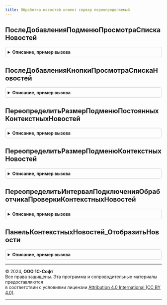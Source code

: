 ```yaml
---
title: Обработка новостей клиент сервер переопределяемый
---
```



## ПослеДобавленияПодменюПросмотраСпискаНовостей
<details style="margin: 1em 0; padding: 0.5em; border: 1px solid #ccc; border-radius: 6px;">

<summary style="font-weight: bold; cursor: pointer;">Описание, пример вызова</summary>

```bsl

// Метод вызывается после создания подменю "Новости" для отображения контекстных новостей.
//
// Параметры:
//  Форма                  - ФормаКлиентскогоПриложения - форма;
//  ЭлементКоманднаяПанель - ЭлементФормы - командная панель, в конце которой будет размещено подменю "Новости";
//  ЭлементПодменюНовости  - ЭлементФормы - созданное подменю;
//  ТаблицаНовостей        - ТаблицаЗначений - таблица значений, в которой должны быть колонки:
//    * Новость              - СправочникСсылка.Новости - ссылка на новость;
//    * НовостьНаименование  - Строка - наименование;
//    * ДатаПубликации       - Дата - дата публикации новости;
//    * Важность             - Число - показатель важности;
//    * ЭтоПостояннаяНовость - Булево - показатель "постоянной" новости.
//
//@skip-warning
Процедура ПослеДобавленияПодменюПросмотраСпискаНовостей( Экспорт
```

Пример вызова
```bsl
ОбработкаНовостейКлиентСерверПереопределяемый.ПослеДобавленияПодменюПросмотраСпискаНовостей();
```
</details>

## ПослеДобавленияКнопкиПросмотраСпискаНовостей
<details style="margin: 1em 0; padding: 0.5em; border: 1px solid #ccc; border-radius: 6px;">

<summary style="font-weight: bold; cursor: pointer;">Описание, пример вызова</summary>

```bsl

// Метод вызывается после создания кнопки "Новости" для отображения списка контекстных новостей.
// Здесь можно изменить внешний вид созданной кнопки новостей, например вывести в заголовок количество новостей.
// Примечание: таблица новостей может быть еще НЕ рассчитана (например, если выбрана стратегия расчета в ПриОткрытии),
//  поэтому количество новостей будет = 0, хотя реально новости есть.
// В таблице новостей могут храниться одинаковые новости, но привязанные к разным формам / событиям.
// Поэтому необходимо вывести не общее количество строк, а количество уникальных новостей:
// СписокДобавленныхНовостей = Новый СписокЗначений;
// Для Каждого ТекущаяНовость Из ТаблицаНовостей Цикл
//	Если СписокДобавленныхНовостей.НайтиПоЗначению(ТекущаяНовость.Новость) = Неопределено Тогда
//		СписокДобавленныхНовостей.Добавить(ТекущаяНовость.Новость);
//	КонецЕсли;
// КонецЦикла;
//
// КоличествоНовостей = СписокДобавленныхНовостей.Количество(); // Количество важных + очень важных, вне зависимости от признака прочтенности.
// Если КоличествоНовостей > 0 Тогда
//	КнопкаНовостей.Заголовок = "Новости (" + КоличествоНовостей + ")";
//	//КомандаНовость.Заголовок = "Новости (" + КоличествоНовостей + ")";
// Иначе
//	//КомандаНовость.Заголовок = "Новости";
// КонецЕсли;
//
// Параметры:
//  Форма                  - ФормаКлиентскогоПриложения - форма;
//  ЭлементКоманднаяПанель - ЭлементФормы - командная панель, в конце которой будет размещена кнопка "Новости";
//  КнопкаНовостей         - ЭлементФормы - созданная кнопка;
//  ТаблицаНовостей        - ТаблицаЗначений - таблица значений, в которой должны быть колонки:
//    * Новость              - СправочникСсылка.Новости - ссылка на новость;
//    * НовостьНаименование  - Строка - наименование;
//    * ДатаПубликации       - Дата - дата публикации новости;
//    * Важность             - Число - показатель важности;
//    * ЭтоПостояннаяНовость - Булево - показатель "постоянной" новости.
//
//@skip-warning
Процедура ПослеДобавленияКнопкиПросмотраСпискаНовостей( Экспорт
```

Пример вызова
```bsl
ОбработкаНовостейКлиентСерверПереопределяемый.ПослеДобавленияКнопкиПросмотраСпискаНовостей();
```
</details>

## ПереопределитьРазмерПодменюПостоянныхКонтекстныхНовостей
<details style="margin: 1em 0; padding: 0.5em; border: 1px solid #ccc; border-radius: 6px;">

<summary style="font-weight: bold; cursor: pointer;">Описание, пример вызова</summary>

```bsl

// Метод переопределяет количество элементов подменю "Новости" для блока "Постоянные новости", т.е. сколько последних
//   новостей надо вывести в этот блок подменю.
// Разработчик конфигурации может поменять это количество.
//
// Параметры:
//  ТекущееЗначение - Число - количество элементов подменю "Новости" для блока "Постоянные новости".
//
// Возвращаемое значение:
//  Число.
//
//@skip-warning
Процедура ПереопределитьРазмерПодменюПостоянныхКонтекстныхНовостей(ТекущееЗначение = 5) Экспорт
```

Пример вызова
```bsl
ОбработкаНовостейКлиентСерверПереопределяемый.ПереопределитьРазмерПодменюПостоянныхКонтекстныхНовостей(ТекущееЗначение);
```
</details>

## ПереопределитьРазмерПодменюКонтекстныхНовостей
<details style="margin: 1em 0; padding: 0.5em; border: 1px solid #ccc; border-radius: 6px;">

<summary style="font-weight: bold; cursor: pointer;">Описание, пример вызова</summary>

```bsl

// Метод переопределяет количество элементов подменю "Новости" для блока "Новости", т.е. сколько последних
//   новостей надо вывести в этот блок подменю.
// Разработчик конфигурации может поменять это количество.
//
// Параметры:
//  ТекущееЗначение - Число - количество элементов подменю "Новости" для блока "Новости".
//
// Возвращаемое значение:
//  Число.
//
//@skip-warning
Процедура ПереопределитьРазмерПодменюКонтекстныхНовостей(ТекущееЗначение = 10) Экспорт
```

Пример вызова
```bsl
ОбработкаНовостейКлиентСерверПереопределяемый.ПереопределитьРазмерПодменюКонтекстныхНовостей(ТекущееЗначение);
```
</details>

## ПереопределитьИнтервалПодключенияОбработчикаПроверкиКонтекстныхНовостей
<details style="margin: 1em 0; padding: 0.5em; border: 1px solid #ccc; border-radius: 6px;">

<summary style="font-weight: bold; cursor: pointer;">Описание, пример вызова</summary>

```bsl

// Метод переопределяет интервал (в секундах), после которого в формах надо подключать обработчик получения новостей.
// Время не должно быть меньше 0,5 секунды.
//
// Параметры:
//  ТекущееЗначение - Число - число секунд, после которого должны подключаться обработчики событий.
//
// Возвращаемое значение:
//  Число.
//
//@skip-warning
Процедура ПереопределитьИнтервалПодключенияОбработчикаПроверкиКонтекстныхНовостей(ТекущееЗначение = 0.5) Экспорт
```

Пример вызова
```bsl
ОбработкаНовостейКлиентСерверПереопределяемый.ПереопределитьИнтервалПодключенияОбработчикаПроверкиКонтекстныхНовостей(ТекущееЗначение);
```
</details>

## ПанельКонтекстныхНовостей_ОтобразитьНовости
<details style="margin: 1em 0; padding: 0.5em; border: 1px solid #ccc; border-radius: 6px;">

<summary style="font-weight: bold; cursor: pointer;">Описание, пример вызова</summary>

```bsl

// В этой процедуре можно переопределить процедуру показа списка новостей для панели контекстных новостей.
// Массив структур новостей для отображения хранится в Форма.Новости.НовостиДляПанелиКонтекстныхНовостей.
// СпособОтображенияПанелиКонтекстныхНовостей хранится в Форма.Новости.СпособОтображенияПанелиКонтекстныхНовостей.
//
// Параметры:
//  Форма                - ФормаКлиентскогоПриложения - форма объекта с панелью важных новостей;
//  СтандартнаяОбработка - Булево - В данный параметр передается признак выполнения стандартной (библиотечной) обработки события.
//
//@skip-warning
Процедура ПанельКонтекстныхНовостей_ОтобразитьНовости(Форма, СтандартнаяОбработка) Экспорт
```

Пример вызова
```bsl
ОбработкаНовостейКлиентСерверПереопределяемый.ПанельКонтекстныхНовостей_ОтобразитьНовости(Форма, СтандартнаяОбработка) 
```
</details>

---

© 2024, **ООО 1С-Софт**  
Все права защищены. Эта программа и сопроводительные материалы предоставляются  
в соответствии с условиями лицензии [Attribution 4.0 International (CC BY 4.0)](https://creativecommons.org/licenses/by/4.0/legalcode).

---
